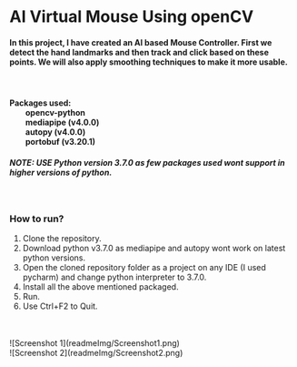 # AI Virtual Mouse Using openCV

<div>
<h4>
In this project, I have created an AI based Mouse Controller. First we detect the hand landmarks and then track and click based on these points. We will also apply smoothing techniques to make it more usable.
</h4>
<br>
<h4>Packages used: <br>&emsp;&emsp;opencv-python<br>&emsp;&emsp;mediapipe (v4.0.0)<br>&emsp;&emsp;autopy (v4.0.0)<br>&emsp;&emsp;portobuf (v3.20.1)</h4>

<h5>NOTE: USE Python version 3.7.0 as few packages used wont support in higher versions of python.</h5>
<br>

<h3>How to run?</h3>
<ol>
  <li>Clone the repository.</li>
  <li>Download python v3.7.0 as mediapipe and autopy wont work on latest python versions.</li>
  <li>Open the cloned repository folder as a project on any IDE (I used pycharm) and change python interpreter to 3.7.0.</li>
  <li>Install all the above mentioned packaged.</li>
  <li>Run.</li>
  <li>Use Ctrl+F2 to Quit.</li>
</ol>
<br>
<br>
![Screenshot 1](readmeImg/Screenshot1.png)
<br>
![Screenshot 2](readmeImg/Screenshot2.png)

</div>
